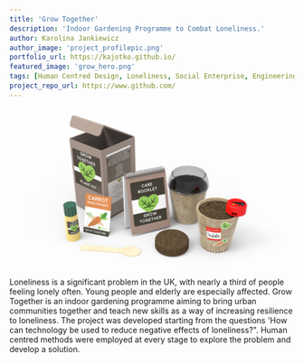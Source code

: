 ```yaml
---
title: 'Grow Together'
description: 'Indoor Gardening Programme to Combat Loneliness.'
author: Karolina Jankiewicz
author_image: 'project_profilepic.png'
portfolio_url: https://kajotko.github.io/
featured_image: 'grow_hero.png'
tags: [Human Centred Design, Loneliness, Social Enterprise, Engineering]
project_repo_url: https://www.github.com/
---
```


![](project_hero.png)


Loneliness is a significant problem in the UK, with nearly a third of people feeling lonely often. Young people and elderly are especially affected. Grow Together is an indoor gardening programme aiming to bring urban communities together and teach new skills as a way of increasing resilience to loneliness.
The project was developed starting from the questions 'How can technology be used to reduce negative effects of loneliness?". Human centred methods were employed at every stage to explore the problem and develop a solution.
